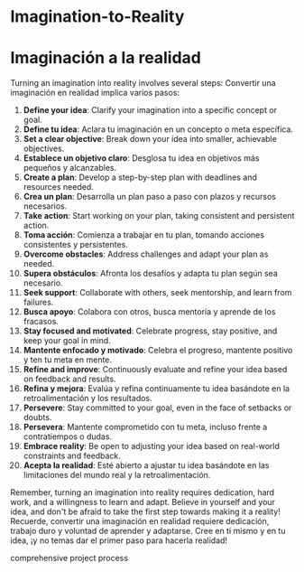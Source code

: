 # Imagination-to-Reality
# Imaginación a la realidad

Turning an imagination into reality involves several steps: Convertir una imaginación en realidad implica varios pasos:

1. **Define your idea**: Clarify your imagination into a specific concept or goal.
1. **Define tu idea**: Aclara tu imaginación en un concepto o meta específica.
2. **Set a clear objective**: Break down your idea into smaller, achievable objectives.
2. **Establece un objetivo claro**: Desglosa tu idea en objetivos más pequeños y alcanzables.
3. **Create a plan**: Develop a step-by-step plan with deadlines and resources needed.
3. **Crea un plan**: Desarrolla un plan paso a paso con plazos y recursos necesarios.
4. **Take action**: Start working on your plan, taking consistent and persistent action.
4. **Toma acción**: Comienza a trabajar en tu plan, tomando acciones consistentes y persistentes.
5. **Overcome obstacles**: Address challenges and adapt your plan as needed.
5. **Supera obstáculos**: Afronta los desafíos y adapta tu plan según sea necesario.
6. **Seek support**: Collaborate with others, seek mentorship, and learn from failures.
6. **Busca apoyo**: Colabora con otros, busca mentoría y aprende de los fracasos.
7. **Stay focused and motivated**: Celebrate progress, stay positive, and keep your goal in mind.
7. **Mantente enfocado y motivado**: Celebra el progreso, mantente positivo y ten tu meta en mente.
8. **Refine and improve**: Continuously evaluate and refine your idea based on feedback and results.
8. **Refina y mejora**: Evalúa y refina continuamente tu idea basándote en la retroalimentación y los resultados.
9. **Persevere**: Stay committed to your goal, even in the face of setbacks or doubts.
9. **Persevera**: Mantente comprometido con tu meta, incluso frente a contratiempos o dudas.
10. **Embrace reality**: Be open to adjusting your idea based on real-world constraints and feedback.
10. **Acepta la realidad**: Esté abierto a ajustar tu idea basándote en las limitaciones del mundo real y la retroalimentación.

Remember, turning an imagination into reality requires dedication, hard work, and a willingness to learn and adapt. Believe in yourself and your idea, and don't be afraid to take the first step towards making it a reality!
Recuerde, convertir una imaginación en realidad requiere dedicación, trabajo duro y voluntad de aprender y adaptarse. Cree en ti mismo y en tu idea, ¡y no temas dar el primer paso para hacerla realidad!

comprehensive project process












